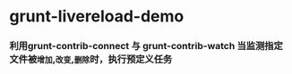 # grunt-livereload-demo

### 利用grunt-contrib-connect 与 grunt-contrib-watch 当监测指定文件被`增加`,`改变`,`删除`时，执行预定义任务
